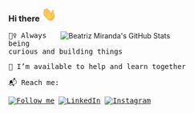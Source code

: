 ### Hi there <img src="https://raw.githubusercontent.com/ABSphreak/ABSphreak/master/gifs/Hi.gif" width="30">  


<img title="Beatriz Miranda's GitHub Stats" align="right" heigth="300" width="400" src="https://github-readme-stats.vercel.app/api?username=beatrizadm&hide=issues&count_private=true&icon_color=871489&title_color=01057d&bg_color=DEG,ffffff,e8ecfd&show_icons=true)"
/>

<samp> 
  
🕵️‍♀️ Always being curious and building things

👯 I’m available to help and learn together

📬 Reach me:
</samp>

[<img src="https://img.shields.io/github/followers/beatrizadm?label=follow&style=social" height="22" title="Follow me" />](https://github.com/beatrizadm) 
[<img src="https://img.shields.io/badge/-LinkedIn-blue?style=flat-square&logo=Linkedin&logoColor=white&link=https://www.linkedin.com/in/beatrizadm" height="22" title="LinkedIn" />](https://www.linkedin.com/in/beatrizadm) 
[<img src="https://img.shields.io/badge/-Instagram-purple?style=flat-square&logo=Instagram&logoColor=white&link=https://www.instagram.com/beatrizadm" height="22" title="Instagram" />](https://www.instagram.com/beatrizadm)




<!--
**beatrizadm/beatrizadm** is a ✨ _special_ ✨ repository because its `README.md` (this file) appears on your GitHub profile.


[![Linkedin](https://icon-icons.com/icons2/652/PNG/32/linkedin_icon-icons.com_59873.png)](https://www.linkedin.com/in/beatrizadm/)
[![Instagram](https://icon-icons.com/icons2/2428/PNG/32/instagram_black_logo_icon_147122.png)](https://www.instagram.com/beatrizadm/)
[![Linkedin](https://icon-icons.com/icons2/652/PNG/48/linkedin_icon-icons.com_59873.png)](https://www.linkedin.com/in/beatrizadm/)
[![Instagram](https://icon-icons.com/icons2/2428/PNG/48/instagram_black_logo_icon_147122.png)](https://www.instagram.com/beatrizadm/)


Here are some ideas to get you started:

- 🔭 I’m currently working on ...
- 🌱 I’m currently learning ...
- 👯 I’m looking to collaborate on ...
- 🤔 I’m looking for help with ...
- 💬 Ask me about ...
- 📫 How to reach me: ...
- 😄 Pronouns: ...
- ⚡ Fun fact: ...
-->
